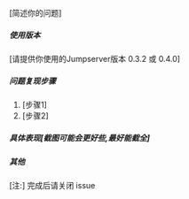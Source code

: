 [简述你的问题]

##### 使用版本
[请提供你使用的Jumpserver版本 0.3.2 或 0.4.0]

##### 问题复现步骤
1. [步骤1]
2. [步骤2]

##### 具体表现[截图可能会更好些,最好能截全]


##### 其他


[注:] 完成后请关闭 issue
